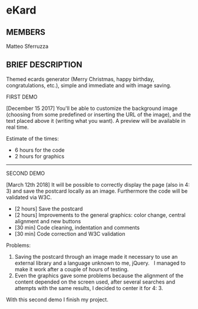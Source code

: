 
# eKard

## MEMBERS

Matteo Sferruzza

## BRIEF DESCRIPTION

Themed ecards generator (Merry Christmas, happy birthday, congratulations, etc.), simple and immediate and with image saving.

FIRST DEMO

[December 15 2017] You'll be able to customize the background image (choosing from some predefined or inserting the URL of the image), and the text placed above it (writing what you want).
A preview will be available in real time.

Estimate of the times:
- 6 hours for the code
- 2 hours for graphics

-----------------------------------------------
SECOND DEMO

[March 12th 2018] It will be possible to correctly display the page (also in 4: 3) and save the postcard locally as an image. Furthermore the code will be validated via W3C.


- [2 hours] Save the postcard
- [2 hours] Improvements to the general graphics: color change, central alignment and new buttons
- [30 min] Code cleaning, indentation and comments
- [30 min] Code correction and W3C validation

Problems:
1) Saving the postcard through an image made it necessary to use an external library and a language unknown to me, jQuery.
  I managed to make it work after a couple of hours of testing.
2) Even the graphics gave some problems because the alignment of the content depended on the screen used, after several searches and attempts with the same results, I decided to center it for 4: 3.

With this second demo I finish my project.
